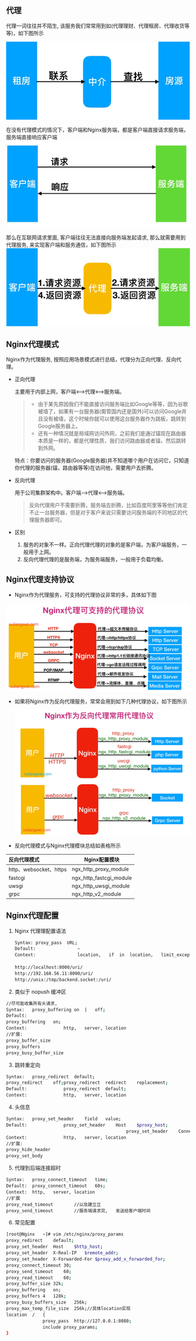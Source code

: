 ## 代理

代理一词往往并不陌生, 该服务我们常常用到如(代理理财、代理租房、代理收货等等)，如下图所示

![img](第七章-Nginx代理.assets/15239420127242.jpg)

 

在没有代理模式的情况下，客户端和Nginx服务端，都是客户端直接请求服务端，服务端直接响应客户端
![img](第七章-Nginx代理.assets/15427999258261.jpg)

那么在互联网请求里面, 客户端往往无法直接向服务端发起请求, 那么就需要用到代理服务, 来实现客户端和服务通信，如下图所示
![img](第七章-Nginx代理.assets/15378036144456.jpg)



## Nginx代理模式

Nginx作为代理服务, 按照应用场景模式进行总结，代理分为正向代理、反向代理。

* 正向代理

  主要用于内部上网，客户端<-->代理<-->服务端。

  > * 由于某先原因我们不能直接访问服务端比如Google等等，因为谷歌被墙了，如果有一台服务器(甭管国内还是国外)可以访问Google并且没有被墙，这个时候你就可以使用这台服务器作为跳板，跳转到Google服务器上。
  > * 还有一种情况就是局域网访问外网，之前我们是通过锚现在路由器本质是一样的，都是代理性质，我们访问路由器或者锚，然后跳转到外网。

  特点：你要访问的服务器(Google服务器)并不知道哪个用户在访问它，只知道你代理的服务器(锚，路由器等等)在访问他，需要用户去折腾。

* 反向代理

  用于公司集群架构中。客户端-->代理<-->服务端。

  > 反向代理用户不需要折腾，服务端去折腾，比如百度阿里等等他们肯定不止一台服务器，但是对于客户来说只需要访问服务端的不同地区的代理服务器即可。

* 区别

	1. 服务的对象不一样。正向代理代理的对象的是客户端，为客户端服务，一般用于上网。
	2. 反向代理代理的是服务端，为服务端服务，一般用于负载均衡。



## Nginx代理支持协议

* Nginx作为代理服务，可支持的代理协议非常的多，具体如下图

![img](第七章-Nginx代理.assets/15427911480446.jpg)

* 如果将Nginx作为反向代理服务，常常会用到如下几种代理协议，如下图所示

	![img](第七章-Nginx代理.assets/15427930199904.jpg)

* 反向代理模式与Nginx代理模块总结如表格所示

| 反向代理模式           | Nginx配置模块           |
| :--------------------- | ----------------------- |
| http、websocket、https | ngx_http_proxy_module   |
| fastcgi                | ngx_http_fastcgi_module |
| uwsgi                  | ngx_http_uwsgi_module   |
| grpc                   | ngx_http_v2_module      |



## Nginx代理配置

1. Nginx 代理理配置语法

	```bash
	Syntax:	proxy_pass	URL;
	Default:				—
	Context:				location,	if	in	location,	limit_except
	  
	http://localhost:8000/uri/
	http://192.168.56.11:8000/uri/
	http://unix:/tmp/backend.socket:/uri/
	```

	

2. 类似于 nopush 缓冲区

  ```bash
  //尽可能收集所有头请求,	
  Syntax:	proxy_buffering	on	|	off;
  Default:				
  proxy_buffering	on;
  Context:				http,	server,	location
  //扩展:
  proxy_buffer_size	
  proxy_buffers	
  proxy_busy_buffer_size
  ```

3. 跳转重定向

  ```bash
  Syntax:	proxy_redirect	default;
  proxy_redirect	off;proxy_redirect	redirect	replacement;
  Default:				proxy_redirect	default;
  Context:				http,	server,	location
  ```

4. 头信息

  ```bash
  Syntax:	proxy_set_header	field	value;
  Default:				proxy_set_header	Host	$proxy_host;
  												proxy_set_header	Connection	close;
  Context:				http,	server,	location
  //扩展:	
  proxy_hide_header
  proxy_set_body
  ```

5. 代理到后端连接超时

  ```bash
  Syntax:	proxy_connect_timeout	time;
  Default:	proxy_connect_timeout	60s;
  Context:	http,	server,	location
  //扩展
  proxy_read_timeout		//以及建⽴立
  proxy_send_timeout		//服务端请求完,	发送给客户端时间
  ```

6. 常见配置

  ```bash
  [root@Nginx	~]#	vim	/etc/nginx/proxy_params
  proxy_redirect	default;
  proxy_set_header	Host	$http_host;
  proxy_set_header	X-Real-IP	$remote_addr;
  proxy_set_header	X-Forwarded-For	$proxy_add_x_forwarded_for;
  proxy_connect_timeout	30;
  proxy_send_timeout	60;
  proxy_read_timeout	60;
  proxy_buffer_size	32k;
  proxy_buffering	on;
  proxy_buffers	4	128k;
  proxy_busy_buffers_size	256k;
  proxy_max_temp_file_size	256k;//具体location实现
  location	/	{
  				proxy_pass	http://127.0.0.1:8080;
  				include	proxy_params;
  }
  ```

  